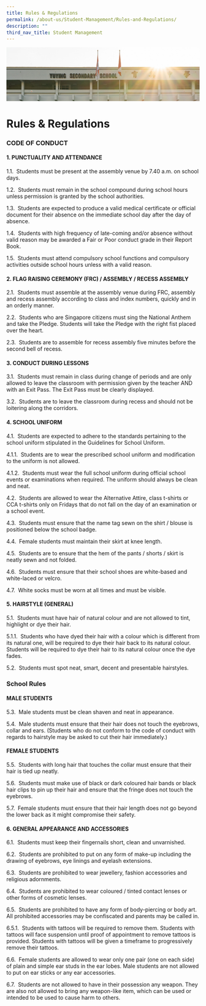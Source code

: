 ```yaml
---
title: Rules & Regulations
permalink: /about-us/Student-Management/Rules-and-Regulations/
description: ""
third_nav_title: Student Management
---
```

![](/images/AboutUs.jpg)

Rules & Regulations
===================


### **CODE OF CONDUCT**

  

#### **1\. PUNCTUALITY AND ATTENDANCE**


1.1.  Students must be present at the assembly venue by 7.40 a.m. on school days.

1.2.  Students must remain in the school compound during school hours unless permission is granted by the school authorities.

1.3.  Students are expected to produce a valid medical certificate or official document for their absence on the immediate school day after the day of absence.

1.4.  Students with high frequency of late-coming and/or absence without valid reason may be awarded a Fair or Poor conduct grade in their Report Book.

1.5.  Students must attend compulsory school functions and compulsory activities outside school hours unless with a valid reason.


#### **2\. FLAG RAISING CEREMONY (FRC) / ASSEMBLY / RECESS ASSEMBLY**

2.1.  Students must assemble at the assembly venue during FRC, assembly and recess assembly according to class and index numbers, quickly and in an orderly manner.

2.2.  Students who are Singapore citizens must sing the National Anthem and take the Pledge. Students will take the Pledge with the right fist placed over the heart.

2.3.  Students are to assemble for recess assembly five minutes before the second bell of recess.

#### **3\. CONDUCT DURING LESSONS**

3.1.  Students must remain in class during change of periods and are only allowed to leave the classroom with permission given by the teacher AND with an Exit Pass. The Exit Pass must be clearly displayed.

3.2.  Students are to leave the classroom during recess and should not be loitering along the corridors.

#### **4\. SCHOOL UNIFORM**

4.1.  Students are expected to adhere to the standards pertaining to the school uniform stipulated in the Guidelines for School Uniform.

4.1.1.  Students are to wear the prescribed school uniform and modification to the uniform is not allowed.

4.1.2.  Students must wear the full school uniform during official school events or examinations when required. The uniform should always be clean and neat.

4.2.  Students are allowed to wear the Alternative Attire, class t-shirts or CCA t-shirts only on Fridays that do not fall on the day of an examination or a school event.

4.3.  Students must ensure that the name tag sewn on the shirt / blouse is positioned below the school badge.

4.4.  Female students must maintain their skirt at knee length.

4.5.  Students are to ensure that the hem of the pants / shorts / skirt is neatly sewn and not folded.

4.6.  Students must ensure that their school shoes are white-based and white-laced or velcro.

4.7.  White socks must be worn at all times and must be visible.


#### **5\. HAIRSTYLE (GENERAL)**

5.1.  Students must have hair of natural colour and are not allowed to tint, highlight or dye their hair.

5.1.1.  Students who have dyed their hair with a colour which is different from its natural one, will be required to dye their hair back to its natural colour. Students will be required to dye their hair to its natural colour once the dye fades.

5.2.  Students must spot neat, smart, decent and presentable hairstyles.

### **School Rules**

#### **MALE STUDENTS**

5.3.  Male students must be clean shaven and neat in appearance.

5.4.  Male students must ensure that their hair does not touch the eyebrows, collar and ears. (Students who do not conform to the code of conduct with regards to hairstyle may be asked to cut their hair immediately.)

#### **FEMALE STUDENTS**

5.5.  Students with long hair that touches the collar must ensure that their hair is tied up neatly.

5.6.  Students must make use of black or dark coloured hair bands or black hair clips to pin up their hair and ensure that the fringe does not touch the eyebrows.

5.7.  Female students must ensure that their hair length does not go beyond the lower back as it might compromise their safety.

#### **6\. GENERAL APPEARANCE AND ACCESSORIES**

6.1.  Students must keep their fingernails short, clean and unvarnished.

6.2.  Students are prohibited to put on any form of make-up including the drawing of eyebrows, eye linings and eyelash extensions.

6.3.  Students are prohibited to wear jewellery, fashion accessories and religious adornments.

6.4.  Students are prohibited to wear coloured / tinted contact lenses or other forms of cosmetic lenses.

6.5.  Students are prohibited to have any form of body-piercing or body art. All prohibited accessories may be confiscated and parents may be called in.

6.5.1.  Students with tattoos will be required to remove them. Students with tattoos will face suspension until proof of appointment to remove tattoos is provided. Students with tattoos will be given a timeframe to progressively remove their tattoos.

6.6.  Female students are allowed to wear only one pair (one on each side) of plain and simple ear studs in the ear lobes. Male students are not allowed to put on ear sticks or any ear accessories.

6.7.  Students are not allowed to have in their possession any weapon. They are also not allowed to bring any weapon-like item, which can be used or intended to be used to cause harm to others.